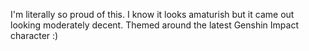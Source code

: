 I'm literally so proud of this. I know it looks amaturish but it came out looking moderately decent. Themed around the latest Genshin Impact character :)
